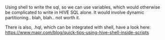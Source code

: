 Using shell to write the sql, so we can use variables, which would otherwise be complicated to write in HIVE SQL alone. It would involve dynamic partitioning.. blah, blah.. not worth it.   

There is also, .hql, which can be integrated with shell, have a look here:   
https://www.mapr.com/blog/quick-tips-using-hive-shell-inside-scripts
